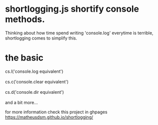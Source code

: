 # shortlogging.js shortify console methods.
Thinking about how time spend writing 'console.log' everytime is terrible, shortlogging comes to simplify this.

# the basic
cs.l('console.log equivalent') <br><br>
cs.c('console.clear equivalent') <br><br>
cs.d('console.dir equivalent') <br><br>
and a bit more...

for more information check this project in ghpages https://matheusdsm.github.io/shortlogging/
